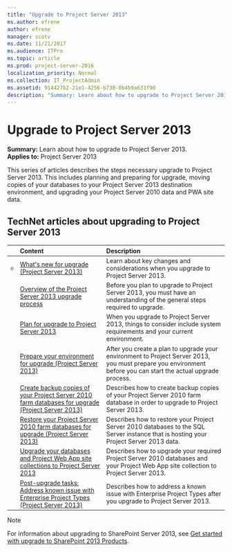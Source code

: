 ```yaml
---
title: "Upgrade to Project Server 2013"
ms.author: efrene
author: efrene
manager: scotv
ms.date: 11/21/2017
ms.audience: ITPro
ms.topic: article
ms.prod: project-server-2016
localization_priority: Normal
ms.collection: IT_ProjectAdmin
ms.assetid: 914427b2-21e1-4256-b738-0b4b9a633f90
description: "Summary: Learn about how to upgrade to Project Server 2013."
---
```


# Upgrade to Project Server 2013
 
 **Summary:** Learn about how to upgrade to Project Server 2013.<br/>
**Applies to:** Project Server 2013
  
This series of articles describes the steps necessary upgrade to Project Server 2013. This includes planning and preparing for upgrade, moving copies of your databases to your Project Server 2013 destination environment, and upgrading your Project Server 2010 data and PWA site data.
  
## TechNet articles about upgrading to Project Server 2013

  
||**Content**|**Description**|
|:-----|:-----|:-----|
|![Building blocks](images/mod_icon_buildingblock_M.png)|[What's new for upgrade (Project Server 2013)](http://technet.microsoft.com/library/d42b8778-87ee-4e09-8b9e-cb2d1d800db9.aspx) <br/> |Learn about key changes and considerations when you upgrade to Project Server 2013.  <br/> |
||[Overview of the Project Server 2013 upgrade process](overview-of-the-upgrade-process-to-project-server-2013.md) <br/> |Before you plan to upgrade to Project Server 2013, you must have an understanding of the general steps required to upgrade.  <br/> |
||[Plan for upgrade to Project Server 2013](plan-for-upgrade-to-project-server-2013.md) <br/> |When you upgrade to Project Server 2013, things to consider include system requirements and your current environment.  <br/> |
||[Prepare your environment for upgrade (Project Server 2013)](http://technet.microsoft.com/library/587325fd-c15f-4347-a247-92abbf23fb76.aspx) <br/> |After you create a plan to upgrade your environment to Project Server 2013, you must prepare you environment before you can start the actual upgrade process.  <br/> |
||[Create backup copies of your Project Server 2010 farm databases for upgrade (Project Server 2013)](http://technet.microsoft.com/library/028f9509-0cfb-4f7e-b102-e19f36d8f014.aspx) <br/> |Describes how to create backup copies of your Project Server 2010 farm database in order to upgrade to Project Server 2013.  <br/> |
||[Restore your Project Server 2010 farm databases for upgrade (Project Server 2013)](http://technet.microsoft.com/library/072a3fc7-b0a7-4569-a03d-39a9c8ac72b9.aspx) <br/> |Describes how to restore your Project Server 2010 databases to the SQL Server instance that is hosting your Project Server 2013 data.  <br/> |
||[Upgrade your databases and Project Web App site collections to Project Server 2013](upgrade-your-databases-and-project-web-app-site-collections-project-server-2013.md) <br/> |Describes how to upgrade your required Project Server 2010 databases and your Project Web App site collection to Project Server 2013.  <br/> |
||[Post-upgrade tasks: Address known issue with Enterprise Project Types (Project Server 2013)](http://technet.microsoft.com/library/2d27658e-cf30-4f9f-8768-39de5a41e22f.aspx) <br/> |Describes how to address a known issue with Enterprise Project Types after you upgrade to Project Server 2013.  <br/> |
   
> [!NOTE]
> For information about upgrading to SharePoint Server 2013, see [Get started with upgrade to SharePoint 2013 Products](http://technet.microsoft.com/library/40d265d9-dd16-405f-8c85-390975024bad.aspx). 
  

